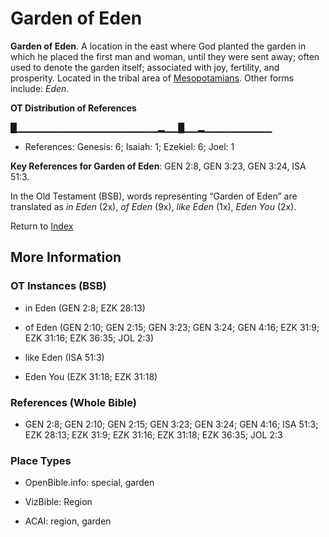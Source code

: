 # Garden of Eden
**Garden of Eden**. 
A location in the east where God planted the garden in which he placed the first man and woman, until they were sent away; often used to denote the garden itself; associated with joy, fertility, and prosperity. 
Located in the tribal area of [Mesopotamians](../../../groups/md/acai/Mesopotamia.md). 
Other forms include: 
*Eden*. 


**OT Distribution of References**

█▁▁▁▁▁▁▁▁▁▁▁▁▁▁▁▁▁▁▁▁▁▂▁▁█▁▁▂▁▁▁▁▁▁▁▁▁▁
* References: Genesis: 6; Isaiah: 1; Ezekiel: 6; Joel: 1



**Key References for Garden of Eden**: 
GEN 2:8, GEN 3:23, GEN 3:24, ISA 51:3. 


In the Old Testament (BSB), words representing “Garden of Eden” are translated as 
*in Eden* (2x), *of Eden* (9x), *like Eden* (1x), *Eden You* (2x). 




Return to [Index](00-Index.md)

## More Information

### OT Instances (BSB)

* in Eden (GEN 2:8; EZK 28:13)

* of Eden (GEN 2:10; GEN 2:15; GEN 3:23; GEN 3:24; GEN 4:16; EZK 31:9; EZK 31:16; EZK 36:35; JOL 2:3)

* like Eden (ISA 51:3)

* Eden You (EZK 31:18; EZK 31:18)



### References (Whole Bible)

* GEN 2:8; GEN 2:10; GEN 2:15; GEN 3:23; GEN 3:24; GEN 4:16; ISA 51:3; EZK 28:13; EZK 31:9; EZK 31:16; EZK 31:18; EZK 36:35; JOL 2:3


### Place Types

* OpenBible.info: special, garden

* VizBible: Region

* ACAI: region, garden




